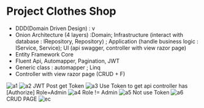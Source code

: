 # Project Clothes Shop
- DDD(Domain Driven Design) : v
- Onion Architecture (4 layers) :Domain; Infrastructure (interact with database : IRepository, Repository) ; Application (handle business logic : IService, Service); UI (api swagger, controller with view razor page)
- Entity Framework Core 
- Fluent Api, Automapper, Pagination, JWT
- Generic class : automapper ; Linq
- Controller with view razor page (CRUD + F)

![a1](https://user-images.githubusercontent.com/81465934/223073996-837c6790-b6f9-472a-8f46-9fcc02a7a5d2.JPG)
![a2](https://user-images.githubusercontent.com/81465934/223074015-6180ae37-22ae-4325-b326-3fef1111bda2.JPG)
JWT Post get Token
![a3](https://user-images.githubusercontent.com/81465934/223074031-29022103-0c92-45ac-ad52-e76866319ca8.JPG)
Use Token to get api controller has [Authorize] Role=Admin
![a4](https://user-images.githubusercontent.com/81465934/223074046-a11126a7-a7f9-4f31-b551-65ba699f398f.JPG)
Role != Admin
![a5](https://user-images.githubusercontent.com/81465934/223308180-22b0475f-7f9f-4fa9-a839-05e3d0c47590.JPG)
Not use Token
![a6](https://user-images.githubusercontent.com/81465934/223308201-fb3f88d7-4477-4dc6-b1c3-8bc70c468cde.JPG)
CRUD PAGE
![ec](https://user-images.githubusercontent.com/81465934/223967421-ed1997f5-f87c-47f3-9914-05b39dffa6b2.JPG)
